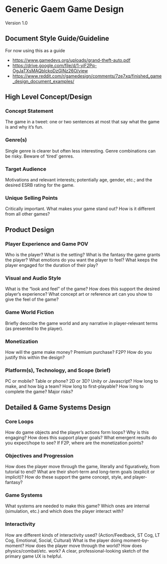 # Generic Gaem Game Design

Version 1.0

## Document Style Guide/Guideline
For now using this as a guide
- https://www.gamedevs.org/uploads/grand-theft-auto.pdf
- https://drive.google.com/file/d/1-yiF2Pq-OgJaTXsMAQbIckoDzGINz26O/view
- https://www.reddit.com/r/gamedesign/comments/7ze7xq/finished_game_design_document_examples/

## High Level Concept/Design

### Concept Statement

The game in a tweet: one or two sentences at most that say what the game is and why it’s fun.

### Genre(s)

Single genre is clearer but often less interesting. Genre combinations can be risky. Beware of ‘tired’ genres.

### Target Audience

Motivations and relevant interests; potentially age, gender, etc.; and the desired ESRB rating for the game.

### Unique Selling Points

Critically important. What makes your game stand out? How is it different from all other games?

## Product Design

### Player Experience and Game POV

Who is the player? What is the setting? What is the fantasy the game grants the player? What emotions do
you want the player to feel? What keeps the player engaged for the duration of their play?

### Visual and Audio Style

What is the “look and feel” of the game? How does this support the desired player’s experience? What
concept art or reference art can you show to give the feel of the game?

### Game World Fiction

Briefly describe the game world and any narrative in player-relevant terms (as presented to the player).

### Monetization

How will the game make money? Premium purchase? F2P? How do you justify this within the design?

### Platform(s), Technology, and Scope (brief)

PC or mobile? Table or phone? 2D or 3D? Unity or Javascript? How long to make, and how big a team?
How long to first-playable? How long to complete the game? Major risks?

## Detailed & Game Systems Design

### Core Loops

How do game objects and the player’s actions form loops? Why is this engaging? How does this support
player goals? What emergent results do you expect/hope to see? If F2P, where are the monetization points?

### Objectives and Progression

How does the player move through the game, literally and figuratively, from tutorial to end? What are their
short-term and long-term goals (explicit or implicit)? How do these support the game concept, style, and
player-fantasy?

### Game Systems

What systems are needed to make this game? Which ones are internal (simulation, etc.) and which does the
player interact with?

### Interactivity

How are different kinds of interactivity used? (Action/Feedback, ST Cog, LT Cog, Emotional, Social, Cultural)
What is the player doing moment-by-moment? How does the player move through the world? How does
physics/combat/etc. work? A clear, professional-looking sketch of the primary game UX is helpful.